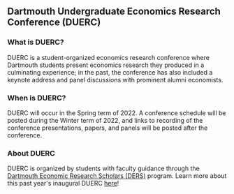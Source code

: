 ## Dartmouth Undergraduate Economics Research Conference (DUERC)

### What is DUERC?

DUERC is a student-organized economics research conference where Dartmouth students present economics research they produced in a culminating experience; in the past, the conference has also included a keynote address and panel discussions with prominent alumni economists.

### When is DUERC?

DUERC will occur in the Spring term of 2022. A conference schedule will be posted during the Winter term of 2022, and links to recording of the conference presentations, papers, and panels will be posted after the conference.

### About DUERC

DUERC is organized by students with faculty guidance through the [Dartmouth Economic Research Scholars (DERS)](https://economics.dartmouth.edu/undergraduate/dartmouth-economic-research-scholars-ders) program. Learn more about this past year's inaugural DUERC [here](https://news.dartmouth.edu/news/2021/04/undergraduate-economics-research-conference-set-saturday)!
